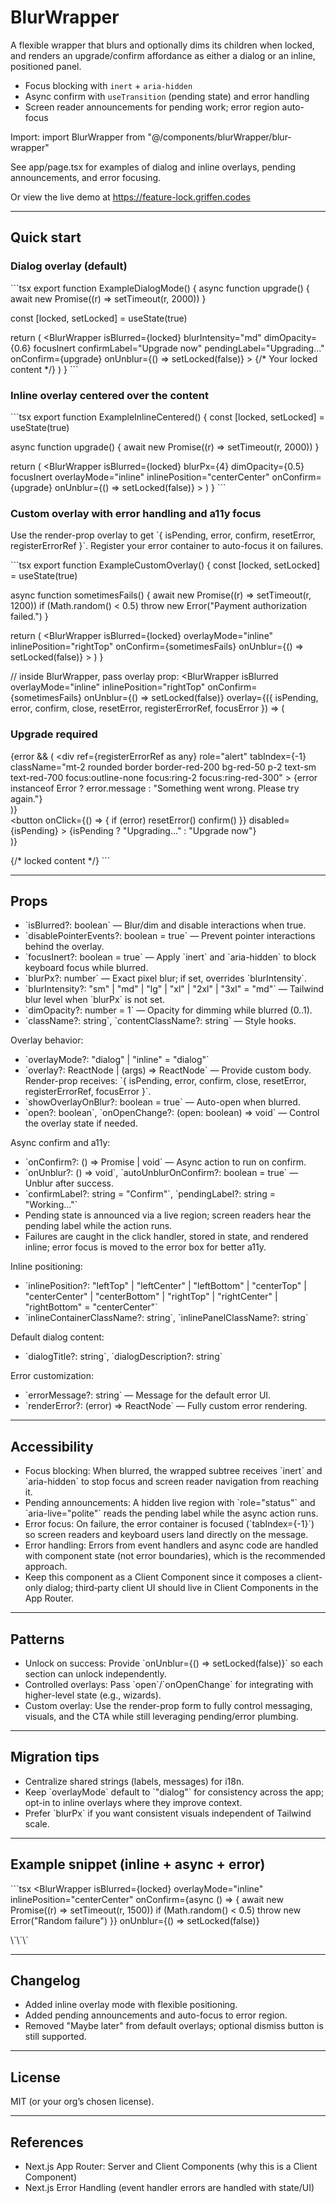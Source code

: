 # BlurWrapper

A flexible wrapper that blurs and optionally dims its children when locked, and renders an upgrade/confirm affordance as either a dialog or an inline, positioned panel.

- Focus blocking with `inert` + `aria-hidden`
- Async confirm with `useTransition` (pending state) and error handling
- Screen reader announcements for pending work; error region auto-focus

Import:
import BlurWrapper from "@/components/blurWrapper/blur-wrapper"

See app/page.tsx for examples of dialog and inline overlays, pending announcements, and error focusing.

Or view the live demo at https://feature-lock.griffen.codes

---

## Quick start

### Dialog overlay (default)

\`\`\`tsx
export function ExampleDialogMode() {
  async function upgrade() {
    await new Promise((r) => setTimeout(r, 2000))
  }

  const [locked, setLocked] = useState(true)

  return (
    <BlurWrapper
      isBlurred={locked}
      blurIntensity="md"
      dimOpacity={0.6}
      focusInert
      confirmLabel="Upgrade now"
      pendingLabel="Upgrading..."
      onConfirm={upgrade}
      onUnblur={() => setLocked(false)}
    >
      {/* Your locked content */}
      <DashboardSection />
    </BlurWrapper>
  )
}
\`\`\`

### Inline overlay centered over the content

\`\`\`tsx
export function ExampleInlineCentered() {
  const [locked, setLocked] = useState(true)

  async function upgrade() {
    await new Promise((r) => setTimeout(r, 2000))
  }

  return (
    <BlurWrapper
      isBlurred={locked}
      blurPx={4}
      dimOpacity={0.5}
      focusInert
      overlayMode="inline"
      inlinePosition="centerCenter"
      onConfirm={upgrade}
      onUnblur={() => setLocked(false)}
    >
      <BillingSettings />
    </BlurWrapper>
  )
}
\`\`\`

### Custom overlay with error handling and a11y focus

Use the render-prop overlay to get \`{ isPending, error, confirm, resetError, registerErrorRef }\`. Register your error container to auto-focus it on failures.

\`\`\`tsx
export function ExampleCustomOverlay() {
  const [locked, setLocked] = useState(true)

  async function sometimesFails() {
    await new Promise((r) => setTimeout(r, 1200))
    if (Math.random() < 0.5) throw new Error("Payment authorization failed.")
  }

  return (
    <BlurWrapper
      isBlurred={locked}
      overlayMode="inline"
      inlinePosition="rightTop"
      onConfirm={sometimesFails}
      onUnblur={() => setLocked(false)}
    >
      <Reports />
    </BlurWrapper>
  )
}

// inside BlurWrapper, pass overlay prop:
<BlurWrapper
  isBlurred
  overlayMode="inline"
  inlinePosition="rightTop"
  onConfirm={sometimesFails}
  onUnblur={() => setLocked(false)}
  overlay={({ isPending, error, confirm, close, resetError, registerErrorRef, focusError }) => (
    <div>
      <h3 className="text-sm font-medium">Upgrade required</h3>
      {error && (
        <div
          ref={registerErrorRef as any}
          role="alert"
          tabIndex={-1}
          className="mt-2 rounded border border-red-200 bg-red-50 p-2 text-sm text-red-700 focus:outline-none focus:ring-2 focus:ring-red-300"
        >
          {error instanceof Error ? error.message : "Something went wrong. Please try again."}
        </div>
      )}
      <div className="mt-3 flex justify-end">
        <button
          onClick={() => {
            if (error) resetError()
            confirm()
          }}
          disabled={isPending}
        >
          {isPending ? "Upgrading..." : "Upgrade now"}
        </button>
      </div>
    </div>
  )}
>
  {/* locked content */}
</BlurWrapper>
\`\`\`

---

## Props

- \`isBlurred?: boolean\` — Blur/dim and disable interactions when true.
- \`disablePointerEvents?: boolean = true\` — Prevent pointer interactions behind the overlay.
- \`focusInert?: boolean = true\` — Apply \`inert\` and \`aria-hidden\` to block keyboard focus while blurred.
- \`blurPx?: number\` — Exact pixel blur; if set, overrides \`blurIntensity\`.
- \`blurIntensity?: "sm" | "md" | "lg" | "xl" | "2xl" | "3xl" = "md"\` — Tailwind blur level when \`blurPx\` is not set.
- \`dimOpacity?: number = 1\` — Opacity for dimming while blurred (0..1).
- \`className?: string\`, \`contentClassName?: string\` — Style hooks.

Overlay behavior:
- \`overlayMode?: "dialog" | "inline" = "dialog"\`
- \`overlay?: ReactNode | (args) => ReactNode\` — Provide custom body. Render-prop receives:
  \`{ isPending, error, confirm, close, resetError, registerErrorRef, focusError }\`.
- \`showOverlayOnBlur?: boolean = true\` — Auto-open when blurred.
- \`open?: boolean\`, \`onOpenChange?: (open: boolean) => void\` — Control the overlay state if needed.

Async confirm and a11y:
- \`onConfirm?: () => Promise<void> | void\` — Async action to run on confirm.
- \`onUnblur?: () => void\`, \`autoUnblurOnConfirm?: boolean = true\` — Unblur after success.
- \`confirmLabel?: string = "Confirm"\`, \`pendingLabel?: string = "Working..."\`
- Pending state is announced via a live region; screen readers hear the pending label while the action runs.
- Failures are caught in the click handler, stored in state, and rendered inline; error focus is moved to the error box for better a11y.

Inline positioning:
- \`inlinePosition?: "leftTop" | "leftCenter" | "leftBottom" | "centerTop" | "centerCenter" | "centerBottom" | "rightTop" | "rightCenter" | "rightBottom" = "centerCenter"\`
- \`inlineContainerClassName?: string\`, \`inlinePanelClassName?: string\`

Default dialog content:
- \`dialogTitle?: string\`, \`dialogDescription?: string\`

Error customization:
- \`errorMessage?: string\` — Message for the default error UI.
- \`renderError?: (error) => ReactNode\` — Fully custom error rendering.

---

## Accessibility

- Focus blocking: When blurred, the wrapped subtree receives \`inert\` and \`aria-hidden\` to stop focus and screen reader navigation from reaching it.
- Pending announcements: A hidden live region with \`role="status"\` and \`aria-live="polite"\` reads the pending label while the async action runs.
- Error focus: On failure, the error container is focused (\`tabIndex={-1}\`) so screen readers and keyboard users land directly on the message.
- Error handling: Errors from event handlers and async code are handled with component state (not error boundaries), which is the recommended approach.
- Keep this component as a Client Component since it composes a client-only dialog; third‑party client UI should live in Client Components in the App Router.

---

## Patterns

- Unlock on success: Provide \`onUnblur={() => setLocked(false)}\` so each section can unlock independently.
- Controlled overlays: Pass \`open\`/\`onOpenChange\` for integrating with higher-level state (e.g., wizards).
- Custom overlay: Use the render-prop form to fully control messaging, visuals, and the CTA while still leveraging pending/error plumbing.

---

## Migration tips

- Centralize shared strings (labels, messages) for i18n.
- Keep \`overlayMode\` default to \`"dialog"\` for consistency across the app; opt-in to inline overlays where they improve context.
- Prefer \`blurPx\` if you want consistent visuals independent of Tailwind scale.

---

## Example snippet (inline + async + error)

\`\`\`tsx
<BlurWrapper
  isBlurred={locked}
  overlayMode="inline"
  inlinePosition="centerCenter"
  onConfirm={async () => {
    await new Promise((r) => setTimeout(r, 1500))
    if (Math.random() < 0.5) throw new Error("Random failure")
  }}
  onUnblur={() => setLocked(false)}
>
  <YourLockedContent />
</BlurWrapper>
\`\`\`

---

## Changelog

- Added inline overlay mode with flexible positioning.
- Added pending announcements and auto-focus to error region.
- Removed "Maybe later" from default overlays; optional dismiss button is still supported.

---

## License

MIT (or your org’s chosen license).

---

## References

- Next.js App Router: Server and Client Components (why this is a Client Component)
- Next.js Error Handling (event handler errors are handled with state/UI)
